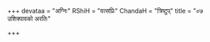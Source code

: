 +++
devataa = "अग्निः"
RShiH = "वत्सप्रिः"
ChandaH = "त्रिष्टुप्"
title = "०७ उशिक्पावको अरतिः"

+++
